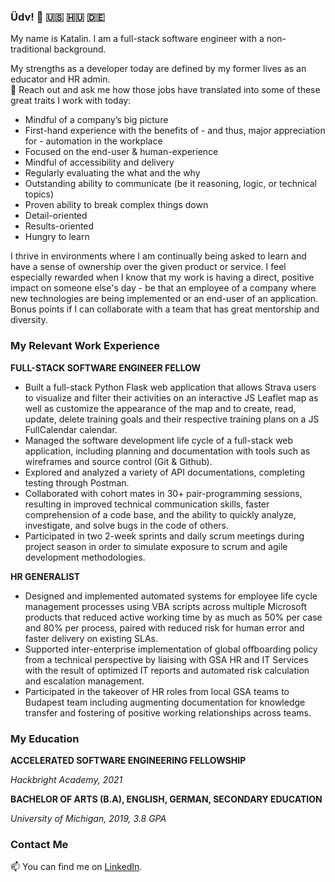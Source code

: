 ### Üdv! 👋 🇺🇸 🇭🇺 🇩🇪

My name is Katalin. I am a full-stack software engineer with a non-traditional background.

My strengths as a developer today are defined by my former lives as an educator and HR admin. <br/>
💬 Reach out and ask me how those jobs have translated into some of these great traits I work with today:
* Mindful of a company’s big picture
* First-hand experience with the benefits of - and thus, major appreciation for - automation in the workplace
* Focused on the end-user & human-experience
* Mindful of accessibility and delivery
* Regularly evaluating the what and the why
* Outstanding ability to communicate (be it reasoning, logic, or technical topics)
* Proven ability to break complex things down
* Detail-oriented
* Results-oriented
* Hungry to learn

I thrive in environments where I am continually being asked to learn and have a sense of ownership over the given product or service. I feel especially rewarded when I know that my work is having a direct, positive impact on someone else's day - be that an employee of a company where new technologies are being implemented or an end-user of an application. Bonus points if I can collaborate with a team that has great mentorship and diversity.

### My Relevant Work Experience

**FULL-STACK SOFTWARE ENGINEER FELLOW**
* Built  a  full-stack  Python  Flask  web  application  that  allows  Strava  users  to  visualize  and  filter  their  activities  on  an  interactive  JS  Leaflet  map  as  well  as  customize  the  appearance  of  the  map  and  to  create,  read,  update,  delete  training  goals  and  their  respective  training  plans  on  a  JS  FullCalendar  calendar.
* Managed  the  software  development  life  cycle  of  a  full-stack  web  application,  including  planning  and  documentation  with  tools  such  as  wireframes  and  source  control (Git  &  Github).
* Explored  and  analyzed  a  variety  of  API  documentations,  completing  testing  through  Postman.
* Collaborated  with  cohort  mates  in  30+  pair-programming  sessions,  resulting  in  improved  technical  communication  skills,  faster  comprehension  of  a  code  base,  and the  ability  to  quickly  analyze,  investigate,  and  solve  bugs  in  the  code  of  others.
* Participated  in  two  2-week  sprints  and  daily  scrum  meetings  during  project  season  in  order  to  simulate  exposure  to  scrum  and  agile  development  methodologies. 

**HR GENERALIST**
* Designed  and  implemented  automated  systems  for  employee  life  cycle  management  processes using VBA  scripts  across  multiple  Microsoft  products  that  reduced  active  working  time  by  as  much  as  50%  per  case  and  80%   per  process,  paired  with  reduced  risk  for  human  error  and  faster  delivery  on  existing  SLAs.  
* Supported  inter-enterprise  implementation  of  global  offboarding  policy  from  a  technical  perspective  by  liaising  with  GSA  HR  and  IT  Services  with  the  result  of  optimized  IT  reports  and  automated  risk  calculation  and  escalation  management.
* Participated  in  the  takeover  of  HR  roles  from  local  GSA  teams  to  Budapest  team  including  augmenting  documentation  for  knowledge  transfer  and  fostering  of  positive  working  relationships  across  teams.

### My Education

**ACCELERATED SOFTWARE ENGINEERING FELLOWSHIP**

_Hackbright Academy, 2021_

**BACHELOR OF ARTS (B.A), ENGLISH, GERMAN, SECONDARY EDUCATION**

_University of Michigan, 2019, 3.8 GPA_

### Contact Me
📫 You can find me on [LinkedIn](https://www.linkedin.com/in/katalin-schmidt/).

<!--
**katalinschmidt/katalinschmidt** is a ✨ _special_ ✨ repository because its `README.md` (this file) appears on your GitHub profile.

Here are some ideas to get you started:

- 🔭 I’m currently working on ...
- 🌱 I’m currently learning ...
- 👯 I’m looking to collaborate on ...
- 🤔 I’m looking for help with ...
- 💬 Ask me about ...
- 📫 How to reach me: ...
- 😄 Pronouns: ...
- ⚡ Fun fact: ...
-->
